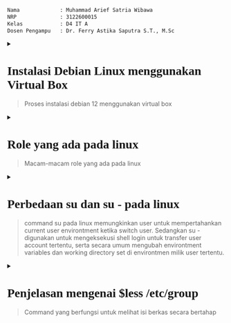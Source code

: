 ```copy code 
Nama             : Muhammad Arief Satria Wibawa
NRP              : 3122600015
Kelas            : D4 IT A
Dosen Pengampu   : Dr. Ferry Astika Saputra S.T., M.Sc
```

<details>
<summary>

**<h1 style="font-family:bahnschrift;">Instalasi Debian Linux menggunakan Virtual Box</h1>**
>Proses instalasi debian 12 menggunakan virtual box

</summary>

**<h3 style="font-family:bahnschrift;">Pra instalasi</h3>**
- Setelah men-download file iso dari debian 12(yang mahasiswa gunakan), buka vbox, lalu klik new

    <br><img src="assets/buka vbo.png" width="500"><br>

- Kemudian, user akan diarahkan ke pemilihan iso file. Ketikkan path dimana user ingin menyimpan OS ini pada bagian folder, serta file debian iso disimpan di bagian ISO image, serta check pada pilihan 'skip unattended installation'
  <br><img src="assets/pilih iso (2).png" width="500"><br>

- kemudian, pilih memory dan processor, disesuaikan dengan hardware milik user, lalu klik next.
  <br><img src="assets/setting hardware.png" width="500"><br>

- kemudian, pilih size virtual hard disk yang diinginkan. Namun, perlu disesuaikan dengan kemampuan hardware user. 
  <br><img src="assets/setting storage.png" width="500"><br>

**<h3 style="font-family:bahnschrift;">Instalasi</h3>**

- Lalu klik next, maka user akan masuk ke halaman pertama instalasi, lalu pilih graphical install
  <br><img src="assets/01 install gui.png" width="500"><br>

- Lalu, user akan dibawa ke tampilan berikut untuk setting bahasa, lokasi, serta keyboard
  <br><img src="assets/02 setting bahasa.png" width="500"><br>
  <br><img src="assets/03 pilih lokasi.png" width="500"><br>
  <br><img src="assets/04 pilih localization.png" width="500"><br>
  <br><img src="assets/05 pilih keyboard.png" width="500"><br>

- Setelah itu, user melakukan setting hostname, username, serta password
    <br><img src="assets/06 set hostname.png" width="500"><br>
    <img src="assets/07 domain name.png" width="500"><br>
    <img src="assets/08 set password.png" width="500"><br>
    <img src="assets/09 set nama.png" width="500"><br>
    <img src="assets/10 set uname.png" width="500"><br>
    <img src="assets/11 set password for user.png" width="500"><br>

- Kemudian, user dapat memilih zona waktu, sesuai dengan kebutuhan
    <br><img src="assets/12 setting jam.png" width="500"><br>

- Setelah itu, user bisa melakukan setting disk secara manual
    <br><img src="assets/13 set disk manual.png" width="500"><br>
- Setting storage sedemikian rupa menjadi berikut : 
  1. 20gb untuk keperluan OS
  2. 1.8gb untuk swap area
  3. 5gb untuk keperluan lain
   
    <br><img src="assets/16 setting storage.png" width="500"><br>
- kemudian tunggu proses instalasi base systemnya
    <br><img src="assets/17 tunggu instalasi.png" width="500"><br>

- Setelah itu, anda diminta untuk memilih debian archive mirror (disarankan menggunakan mirror pada region user)
    <br><img src="assets/pilih mirror.jpg" width="500"><br>
    
- Kemudian, tunggu proses instalasinya selesai. Proses ini bisa memakan waktu yang cukup lama, tergantung pada koneksi internet dari user
  <br><img src="assets/tunggu proses instalasi.jpg" width="500"><br>

- Setelah selesai, user diberi pilihan apakah ingin menginstall GRUB boot loader atau tidak. Lalu ketik yes untuk menginstallnya, kemudian klik device yang tersedia, lalu continue
  <br><img src="assets/install grub.jpg" width="500"><br>

- Setelah proses instalasi selesai, akan muncul notifikasi berikut 
  <br><img src="assets/17 setup complete.png" width="500"><br>


**<h2 style="font-family:bahnschrift;">Setup akhir</h3>**
- Setelah itu, anda bisa login ke OS debian dan siap digunakan
  <br><img src="assets/welcome.png" width="500"><br>

- User juga diminta untuk melakukan beberapa setup sebagai berikut
    <br><img src="assets/welcome 1.png" width="500"><br>
    <img src="assets/welcome 2.png" width="500"><br>
    <img src="assets/welcome 3.png" width="500"><br>

</details>

<details>
<summary>

**<h1 style="font-family:bahnschrift;">Role yang ada pada linux</h1>**
>Macam-macam role yang ada pada linux

</summary>

1. User (Pengguna):
    >Pengguna adalah individu yang dapat mengakses sistem. Masing-masing pengguna memiliki akunnya sendiri dengan hak akses tertentu.
    
    >Tugas: Mengelola file pribadi, menjalankan perintah di terminal, dan menggunakan sumber daya sistem.

2. Root (Superuser):

    >Root adalah pengguna dengan hak akses tertinggi. Hak akses root memungkinkan pengguna untuk melakukan perubahan sistem kritis.
    
    >Tugas: Menginstal dan menghapus perangkat lunak, mengelola pengguna, mengkonfigurasi sistem, dan melakukan tugas administratif lainnya.

3. Administrator (sudo):

    > Pengguna yang diberi hak akses khusus melalui konfigurasi sudo.   Administrator dapat menjalankan perintah dengan hak akses root sesaat.
    
    >Tugas: Menjalankan perintah dengan hak akses tambahan, membantu dalam administrasi sistem.

4. Sysadmin (Administrator Sistem):

    >Seorang administrator sistem memiliki tanggung jawab untuk merawat dan mengelola infrastruktur IT.

    >Tugas: Memastikan keamanan, ketersediaan, dan kinerja sistem, serta melakukan pemeliharaan dan pemecahan masalah.

5. Network Administrator (Administrator Jaringan):

    >Bertanggung jawab atas infrastruktur jaringan dan koneksi di dalam dan di luar sistem.

    > Tugas: Konfigurasi jaringan, pemecahan masalah koneksi, manajemen firewall, dan keamanan jaringan.

6. Database Administrator (Administrator Basis Data):

    > Bertanggung jawab atas manajemen dan kinerja basis data pada sistem.
    
    > Tugas: Pemasangan, konfigurasi, pemeliharaan, backup, dan pemulihan basis data.

7. Web Server (Pelayan Web):

    >Merujuk pada peran mesin yang menyediakan layanan web, seperti Apache atau Nginx.

    >Tugas: Menyajikan halaman web, menangani permintaan HTTP, dan menyediakan aplikasi web.

8. File Server (Pelayan File):

    >Berfungsi sebagai pusat penyimpanan dan distribusi file di dalam jaringan.

    >Tugas: Berbagi file, mengelola izin akses, dan menyediakan penyimpanan berbasis jaringan (NAS).
</details>


<details>
<summary>

**<h1 style="font-family:bahnschrift;">Perbedaan su dan su - pada linux</h1>**
  >command su pada linux memungkinkan user untuk mempertahankan current user environtment ketika switch user. Sedangkan su - digunakan untuk mengeksekusi shell login untuk transfer user account tertentu, serta secara umum mengubah environtment variables dan working directory set di environtmen milik user tertentu.

</summary>

**<h3 style="font-family:bahnschrift;">Perintah su</h3>**

  Pada command ini, user dapat beralih ke user lain secara spesifik. Jika user tidak memilih user secara spesifik, maka linux secara default akan masuk ke root. Dengan menjalankan command su, ueser bisa switch ke user lain tanpa harus menjalankan login shell, dan environtment variables yang sudah di set pada akun saat ini tidak akan diubah.

- **contoh :** 
``` 
$ su arief
```
>dengan menjalankan perintah tersebut, user saat ini akan dialihkan ke user yang bernama 'arief' tanpa perlu menjalankan login shell, serta setting environtment variables yang tetap.

**<h3 style="font-family:bahnschrift;">Perintah su -</h3>**
  >Pada command ini, user dapat beralih ke user lain, sama seperti perintah su. Namun, setting dari user saat ini akan diubah, dan environtment variables dari main user akan dihapus. 
- **contoh :**
```
$ su - arief 
```
>perintah ini digunakan untuk beralih ke user 'arief' dengan menjalankan shell login. Jika user tidak menentukan user secara spesifik ke perintah ini, maka secara default user akan masuk ke Root.
</details>


<details>
<summary>

**<h1 style="font-family:bahnschrift;">Penjelasan mengenai $less /etc/group</h1>**

>Command yang berfungsi untuk melihat isi berkas secara bertahap

</summary>

<br><img src="assets/deb1.png" width="500"><br>

Command ini akan membuka berkas group yang terletak di direktori /etc/ menggunakan less. less digunakan untuk melihat isi berkas secara bertahap dan memungkinkan untuk melakukan navigasi dengan lebih mudah. Kita dapat menggunakan tombol "Page Up" dan "Page Down", dan berbagai opsi lainnya untuk membaca dan menjelajahi isi berkas tersebut.

</details>

    



